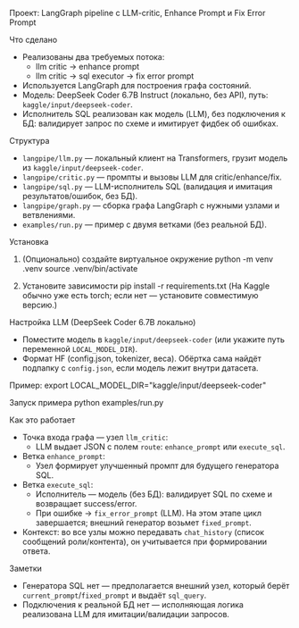 Проект: LangGraph pipeline с LLM-critic, Enhance Prompt и Fix Error Prompt

Что сделано
- Реализованы два требуемых потока:
  - llm critic → enhance prompt
  - llm critic → sql executor → fix error prompt
- Используется LangGraph для построения графа состояний.
- Модель: DeepSeek Coder 6.7B Instruct (локально, без API), путь: `kaggle/input/deepseek-coder`.
- Исполнитель SQL реализован как модель (LLM), без подключения к БД: валидирует запрос по схеме и имитирует фидбек об ошибках.

Структура
- `langpipe/llm.py` — локальный клиент на Transformers, грузит модель из `kaggle/input/deepseek-coder`.
- `langpipe/critic.py` — промпты и вызовы LLM для critic/enhance/fix.
- `langpipe/sql.py` — LLM-исполнитель SQL (валидация и имитация результатов/ошибок, без БД).
- `langpipe/graph.py` — сборка графа LangGraph с нужными узлами и ветвлениями.
- `examples/run.py` — пример с двумя ветками (без реальной БД).

Установка
1) (Опционально) создайте виртуальное окружение
   python -m venv .venv
   source .venv/bin/activate

2) Установите зависимости
   pip install -r requirements.txt
   (На Kaggle обычно уже есть torch; если нет — установите совместимую версию.)

Настройка LLM (DeepSeek Coder 6.7B локально)
- Поместите модель в `kaggle/input/deepseek-coder` (или укажите путь переменной `LOCAL_MODEL_DIR`).
- Формат HF (config.json, tokenizer, веса). Обёртка сама найдёт подпапку с `config.json`, если модель лежит внутри датасета.

Пример:
  export LOCAL_MODEL_DIR="kaggle/input/deepseek-coder"

Запуск примера
  python examples/run.py

Как это работает
- Точка входа графа — узел `llm_critic`:
  - LLM выдает JSON с полем `route`: `enhance_prompt` или `execute_sql`.
- Ветка `enhance_prompt`:
  - Узел формирует улучшенный промпт для будущего генератора SQL.
- Ветка `execute_sql`:
  - Исполнитель — модель (без БД): валидирует SQL по схеме и возвращает success/error.
  - При ошибке → `fix_error_prompt` (LLM). На этом этапе цикл завершается; внешний генератор возьмет `fixed_prompt`.
 - Контекст: во все узлы можно передавать `chat_history` (список сообщений роли/контента), он учитывается при формировании ответа.

Заметки
- Генератора SQL нет — предполагается внешний узел, который берёт `current_prompt`/`fixed_prompt` и выдаёт `sql_query`.
- Подключения к реальной БД нет — исполняющая логика реализована LLM для имитации/валидации запросов.
